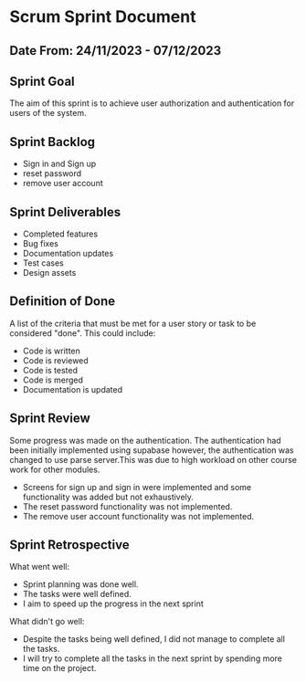# Scrum Sprint Document

## Date From: 24/11/2023 - 07/12/2023

## Sprint Goal

The aim of this sprint is to achieve user authorization and authentication for users of the system.

## Sprint Backlog

- Sign in and Sign up
- reset password
- remove user account

## Sprint Deliverables

- Completed features
- Bug fixes
- Documentation updates
- Test cases
- Design assets

## Definition of Done

A list of the criteria that must be met for a user story or task to be considered "done". This could include:

- Code is written
- Code is reviewed
- Code is tested
- Code is merged
- Documentation is updated

## Sprint Review

Some progress was made on the authentication. The authentication had been initially implemented using supabase however, the authentication was changed to use parse server.This was due to high workload on other course work for other modules.

- Screens for sign up and sign in were implemented and some functionality was added but not exhaustively.
- The reset password functionality was not implemented.
- The remove user account functionality was not implemented.

## Sprint Retrospective

What went well:

- Sprint planning was done well.
- The tasks were well defined.
- I aim to speed up the progress in the next sprint

What didn't go well:
- Despite the tasks being well defined, I did not manage to complete all the tasks.
- I will try to complete all the tasks in the next sprint by spending more time on the project.
